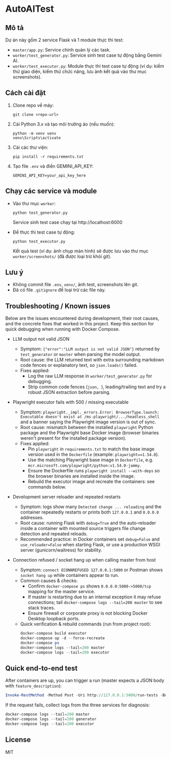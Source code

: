 # AutoAITest

## Mô tả
Dự án này gồm 2 service Flask và 1 module thực thi test:
- `master/app.py`: Service chính quản lý các task.
- `worker/test_generator.py`: Service sinh test case tự động bằng Gemini AI.
- `worker/test_executor.py`: Module thực thi test case tự động (ví dụ: kiểm thử giao diện, kiểm thử chức năng, lưu ảnh kết quả vào thư mục screenshots).

## Cách cài đặt
1. Clone repo về máy:
   ```
   git clone <repo-url>
   ```
2. Cài Python 3.x và tạo môi trường ảo (nếu muốn):
   ```
   python -m venv venv
   venv\Scripts\activate
   ```
3. Cài các thư viện:
   ```
   pip install -r requirements.txt
   ```
4. Tạo file `.env` và điền GEMINI_API_KEY:
   ```
   GEMINI_API_KEY=your_api_key_here
   ```

## Chạy các service và module
- Vào thư mục `worker`:
  ```
  python test_generator.py
  ```
  Service sinh test case chạy tại http://localhost:6000

- Để thực thi test case tự động:
  ```
  python test_executor.py
  ```
  Kết quả test (ví dụ: ảnh chụp màn hình) sẽ được lưu vào thư mục `worker/screenshots/` (đã được loại trừ khỏi git).

## Lưu ý
- Không commit file `.env`, `venv/`, ảnh test, screenshots lên git.
- Đã có file `.gitignore` để loại trừ các file này.

## Troubleshooting / Known issues
Below are the issues encountered during development, their root causes, and the concrete fixes that worked in this project. Keep this section for quick debugging when running with Docker Compose.

- LLM output not valid JSON
   - Symptom: `{"error":"LLM output is not valid JSON"}` returned by `test_generator` or `master` when parsing the model output.
   - Root cause: the LLM returned text with extra surrounding markdown code fences or explanatory text, so `json.loads()` failed.
   - Fixes applied:
      - Log the raw LLM response in `worker/test_generator.py` for debugging.
      - Strip common code fences (```json, ```), leading/trailing text and try a robust JSON extraction before parsing.

- Playwright executor fails with 500 / missing executable
   - Symptom: `playwright._impl._errors.Error: BrowserType.launch: Executable doesn't exist at /ms-playwright/.../headless_shell` and a banner saying the Playwright image version is out of sync.
   - Root cause: mismatch between the installed `playwright` Python package and the Playwright base Docker image (browser binaries weren't present for the installed package version).
   - Fixes applied:
      - Pin `playwright` in `requirements.txt` to match the base image version used in the `Dockerfile` (example: `playwright==1.54.0`).
      - Use the matching Playwright base image in `Dockerfile`, e.g. `mcr.microsoft.com/playwright/python:v1.54.0-jammy`.
      - Ensure the Dockerfile runs `playwright install --with-deps` so the browser binaries are installed inside the image.
      - Rebuild the executor image and recreate the containers: see commands below.

- Development server reloader and repeated restarts
   - Symptom: logs show many `Detected change ... reloading` and the container repeatedly restarts or prints both `127.0.0.1` and `0.0.0.0` addresses.
   - Root cause: running Flask with `debug=True` and the auto-reloader inside a container with mounted source triggers file change detection and repeated reloads.
   - Recommended practice: in Docker containers set `debug=False` and `use_reloader=False` when starting Flask, or use a production WSGI server (gunicorn/waitress) for stability.

- Connection refused / socket hang up when calling master from host
   - Symptom: `connect ECONNREFUSED 127.0.0.1:5000` or Postman shows `socket hang up` while containers appear to run.
   - Common causes & checks:
      - Confirm `docker-compose ps` shows `0.0.0.0:5000->5000/tcp` mapping for the master service.
      - If master is restarting due to an internal exception it may refuse connections; tail `docker-compose logs --tail=200 master` to see stack traces.
      - Ensure firewall or corporate proxy is not blocking Docker Desktop loopback ports.
   - Quick verification & rebuild commands (run from project root):
      ```powershell
      docker-compose build executor
      docker-compose up -d --force-recreate
      docker-compose ps
      docker-compose logs --tail=200 master
      docker-compose logs --tail=200 executor
      ```

## Quick end-to-end test
After containers are up, you can trigger a run (master expects a JSON body with `feature_description`):

```powershell
Invoke-RestMethod -Method Post -Uri http://127.0.0.1:5000/run-tests -Body '{"feature_description":"Login flow for web app"}' -ContentType 'application/json' -TimeoutSec 120
```

If the request fails, collect logs from the three services for diagnosis:

```powershell
docker-compose logs --tail=200 master
docker-compose logs --tail=200 generator
docker-compose logs --tail=200 executor
```

## License
MIT
